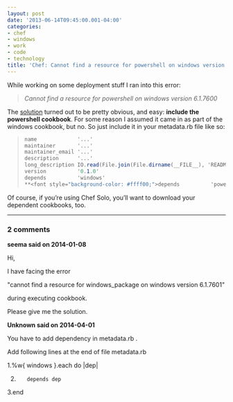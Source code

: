 ```yaml
---
layout: post
date: '2013-06-14T09:45:00.001-04:00'
categories:
- chef
- windows
- work
- code
- technology
title: 'Chef: Cannot find a resource for powershell on windows version 6.1.7600 (solved)'
---
```



While working on some deployment stuff I ran into this error: <blockquote>

*Cannot find a resource for powershell on windows version 6.1.7600*</blockquote>

The [solution](http://community.opscode.com/chat/chef/2012-11-06#id-228600) turned out to be pretty obvious, and easy: **include the powershell cookbook**. For some reason I assumed it came in as part of the windows cookbook, but no. So just include it in your metadata.rb file like so: <blockquote>
```cs
name             '...'
maintainer       '...'
maintainer_email '...'
description      '...'
long_description IO.read(File.join(File.dirname(__FILE__), 'README.md'))
version          '0.1.0'
depends          'windows'
**<font style="background-color: #ffff00;">depends          'powershell'</font>**
```
</blockquote>

Of course, if you’re using Chef Solo, you’ll want to download your dependent cookbooks, too.

---

### 2 comments

**seema said on 2014-01-08**

Hi,

I have facing the error

"cannot find a resource for windows_package on windows version 6.1.7601"

during executing cookbook.

Please give me the solution.

**Unknown said on 2014-04-01**

You have to add dependency in metadata.rb .

Add following lines at the end of file metadata.rb

1.%w{ windows }.each do |dep|

2.        depends dep

3.end



